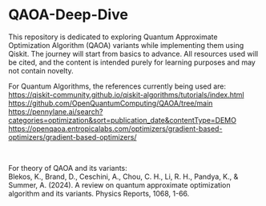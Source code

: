 # QAOA-Deep-Dive
This repository is dedicated to exploring Quantum Approximate Optimization Algorithm (QAOA) variants while implementing them using Qiskit. The journey will start from basics to advance. All resources used will be cited, and the content is intended purely for learning purposes and may not contain novelty.

For Quantum Algorithms, the references currently being used are: <br>
https://qiskit-community.github.io/qiskit-algorithms/tutorials/index.html <br>
https://github.com/OpenQuantumComputing/QAOA/tree/main <br>
https://pennylane.ai/search?categories=optimization&sort=publication_date&contentType=DEMO <br>
https://openqaoa.entropicalabs.com/optimizers/gradient-based-optimizers/gradient-based-optimizers/ <br>

<br>

For theory of QAOA and its variants: <br>
Blekos, K., Brand, D., Ceschini, A., Chou, C. H., Li, R. H., Pandya, K., & Summer, A. (2024). A review on quantum approximate optimization algorithm and its variants. Physics Reports, 1068, 1-66.
